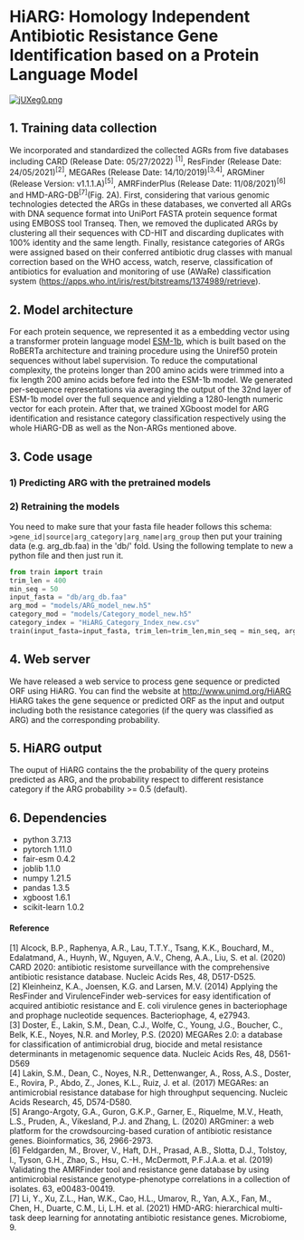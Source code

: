 # HiARG: Homology Independent Antibiotic Resistance Gene Identification based on a Protein Language Model

[![jUXeg0.png](https://s1.ax1x.com/2022/07/06/jUXeg0.png)](https://imgtu.com/i/jUXeg0)

## 1. Training data collection
We incorporated and standardized the collected AGRs from five databases including CARD (Release Date: 05/27/2022) <sup>[1]</sup>, ResFinder (Release Date: 24/05/2021)<sup>[2]</sup>, MEGARes (Release Date: 14/10/2019)<sup>[3,4]</sup>, ARGMiner (Release Version: v1.1.1.A)<sup>[5]</sup>, AMRFinderPlus (Release Date: 11/08/2021)<sup>[6]</sup> and HMD-ARG-DB<sup>[7]</sup>(Fig. 2A). First, considering that various genomic technologies detected the ARGs in these databases, we converted all ARGs with DNA sequence format into UniPort FASTA protein sequence format using EMBOSS tool Transeq. Then, we removed the duplicated ARGs by clustering all their sequences with CD-HIT and discarding duplicates with 100% identity and the same length. Finally, resistance categories of ARGs were assigned based on their conferred antibiotic drug classes with manual correction based on the WHO access, watch, reserve, classification of antibiotics for evaluation and monitoring of use (AWaRe) classification system (https://apps.who.int/iris/rest/bitstreams/1374989/retrieve). 
## 2. Model architecture
For each protein sequence, we represented it as a embedding vector using a transformer protein language model [ESM-1b](https://github.com/facebookresearch/esm), which is built based on the RoBERTa architecture and training procedure using the Uniref50 protein sequences without label supervision. To reduce the computational complexity, the proteins longer than 200 amino acids were trimmed into a fix length 200 amino acids before fed into the ESM-1b model. We generated per-sequence representations via averaging the output of the 32nd layer of ESM-1b model over the full sequence and yielding a 1280-length numeric vector for each protein. After that, we trained XGboost model for ARG identification and resistance category classification respectively using the whole HiARG-DB as well as the Non-ARGs mentioned above.
## 3. Code usage
### 1) Predicting ARG with the pretrained models
### 2) Retraining the models
You need to make sure that your fasta file header follows this schema:\
`>gene_id|source|arg_category|arg_name|arg_group`
then put your training data (e.g. arg_db.faa) in the 'db/' fold. Using the following template to new a python file and then just run it.
```python
from train import train
trim_len = 400
min_seq = 50
input_fasta = "db/arg_db.faa"
arg_mod = "models/ARG_model_new.h5"
category_mod = "models/Category_model_new.h5"
category_index = "HiARG_Category_Index_new.csv"
train(input_fasta=input_fasta, trim_len=trim_len,min_seq = min_seq, arg_mod = arg_mod, category_mod = category_mod, category_index = category_index) 
```
## 4. Web server
We have released a web service to process gene sequence or predicted ORF using HiARG. You can find the website at http://www.unimd.org/HiARG HiARG takes the gene sequence or predicted ORF as the input and output including both the resistance categories (if the query was classified as ARG) and the corresponding probability.
## 5. HiARG output
The ouput of HiARG contains the the probability of the query proteins predicted as ARG, and the probability respect to different resistance category if the ARG probability >= 0.5 (default).   

## 6. Dependencies
- python                    3.7.13
- pytorch                   1.11.0
- fair-esm                  0.4.2
- joblib                    1.1.0
- numpy                     1.21.5
- pandas                    1.3.5
- xgboost                   1.6.1
- scikit-learn              1.0.2

#### Reference 
[1] Alcock, B.P., Raphenya, A.R., Lau, T.T.Y., Tsang, K.K., Bouchard, M., Edalatmand, A., Huynh, W., Nguyen, A.V., Cheng, A.A., Liu, S. et al. (2020) CARD 2020: antibiotic resistome surveillance with the comprehensive antibiotic resistance database. Nucleic Acids Res, 48, D517-D525.\
[2]	Kleinheinz, K.A., Joensen, K.G. and Larsen, M.V. (2014) Applying the ResFinder and VirulenceFinder web-services for easy identification of acquired antibiotic resistance and E. coli virulence genes in bacteriophage and prophage nucleotide sequences. Bacteriophage, 4, e27943.\
[3]	Doster, E., Lakin, S.M., Dean, C.J., Wolfe, C., Young, J.G., Boucher, C., Belk, K.E., Noyes, N.R. and Morley, P.S. (2020) MEGARes 2.0: a database for classification of antimicrobial drug, biocide and metal resistance determinants in metagenomic sequence data. Nucleic Acids Res, 48, D561-D569\
[4] Lakin, S.M., Dean, C., Noyes, N.R., Dettenwanger, A., Ross, A.S., Doster, E., Rovira, P., Abdo, Z., Jones, K.L., Ruiz, J. et al. (2017) MEGARes: an antimicrobial resistance database for high throughput sequencing. Nucleic Acids Research, 45, D574-D580.\
[5] Arango-Argoty, G.A., Guron, G.K.P., Garner, E., Riquelme, M.V., Heath, L.S., Pruden, A., Vikesland, P.J. and Zhang, L. (2020) ARGminer: a web platform for the crowdsourcing-based curation of antibiotic resistance genes. Bioinformatics, 36, 2966-2973.\
[6]	Feldgarden, M., Brover, V., Haft, D.H., Prasad, A.B., Slotta, D.J., Tolstoy, I., Tyson, G.H., Zhao, S., Hsu, C.-H., McDermott, P.F.J.A.a. et al. (2019) Validating the AMRFinder tool and resistance gene database by using antimicrobial resistance genotype-phenotype correlations in a collection of isolates. 63, e00483-00419.\
[7] Li, Y., Xu, Z.L., Han, W.K., Cao, H.L., Umarov, R., Yan, A.X., Fan, M., Chen, H., Duarte, C.M., Li, L.H. et al. (2021) HMD-ARG: hierarchical multi-task deep learning for annotating antibiotic resistance genes. Microbiome, 9.
